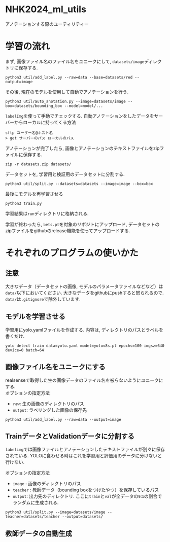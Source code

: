 # NHK2024_ml_utils
アノテーションする際のユーティリティー

# 学習の流れ
まず, 画像ファイル名のファイル名をユニークにして, `datasets/image`ディレクトリに保存する. 
```
python3 util/add_label.py --raw=data --base=datasets/red --output=image
```
その後, 現在のモデルを使用して自動でアノテーションを行う.
```
python3 util/auto_anotation.py --image=datasets/image --box=datasets/bounding_box --model=model/...
```
`labelImg`を使って手動でチェックする. 
自動アノテーションをしたデータをサーバーからローカルに持ってくる方法
```
sftp ユーザー名@ホスト名
> get サーバーのパス ローカルのパス
```

アノテーションが完了したら, 画像とアノテーションのテキストファイルをzipファイルに保存する.
```
zip -r datasets.zip datasets/
```

データセットを, 学習用と検証用のデータセットに分割する.
```
python3 util/split.py --datasets=datasets --image=image --box=box
```

最後にモデルを再学習させる
```
python3 train.py
```
学習結果は`run`ディレクトリに格納される.

学習が終わったら, `bets.pt`を対象のリポジトにアップロード, データセットのzipファイルをgithubのrelease機能を使ってアップロードする.

# それぞれのプログラムの使いかた

## 注意
大きなデータ（データセットの画像, モデルのパラメータファイルなどなど）は`data/`以下においてください. 大きなデータをgithubにpushすると怒られるので. `data/`は`.gitignore`で除外しています. 

## モデルを学習させる
学習用にyolo.yamlファイルを作成する. 内容は, ディレクトリのパスとラベルを書くだけ.
```
yolo detect train data=yolo.yaml model=yolov8s.pt epochs=100 imgsz=640 device=0 batch=64
```

## 画像ファイル名をユニークにする
realsenseで取得した生の画像データのファイル名を被らないようにユニークにする. \
オプションの指定方法
- `raw`: 生の画像のディレクトリのパス 
- `output`: ラベリングした画像の保存先
```
python3 util/add_label.py --raw=data --output=image
```

## TrainデータとValidationデータに分割する
`labelimg`では画像ファイルとアノテーションしたテキストファイルが別々に保存されている.
YOLOに食わせる時はこれを学習用と評価用のデータに分けないと行けない. 

オプションの指定方法
- `image` : 画像のディレクトリのパス
- `teacher` : 教師データ（bounding boxをつけたやつ）を保存しているパス
- `output`: 出力先のディレクトリ. ここに`train`と`val`が全データの`9`:`1`の割合でランダムに生成される. 
```
python3 util/split.py --image=datasets/image --teacher=datasets/teacher --output=datasets/
```

## 教師データの自動生成
